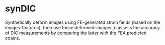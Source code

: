 # synDIC
Synthetically deform images using FE-generated strain fields (based on the images-features), then use these deformed-images to assess the accuracy of DIC measurements by comparing the latter with the FEA predicted strains.

